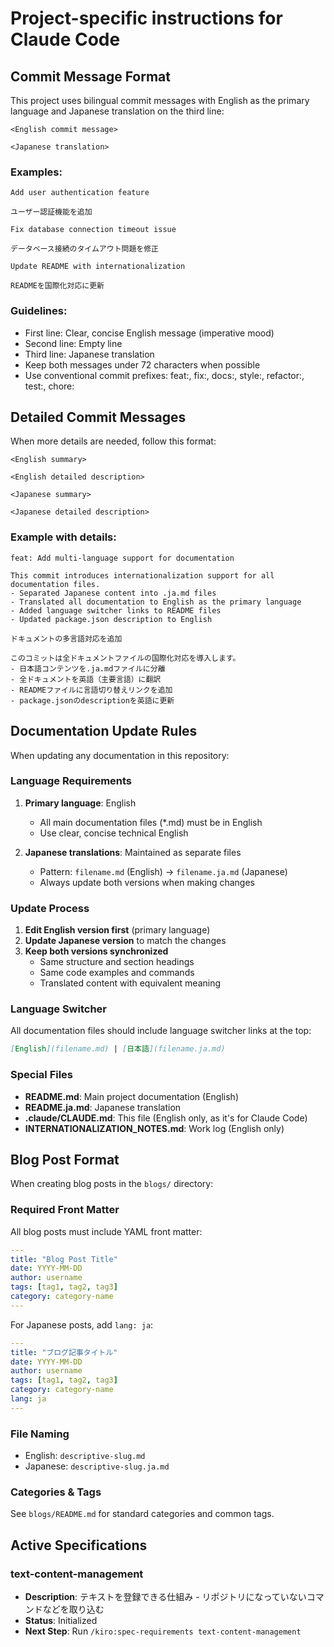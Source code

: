 # Project-specific instructions for Claude Code

## Commit Message Format

This project uses bilingual commit messages with English as the primary language and Japanese translation on the third line:

```
<English commit message>

<Japanese translation>
```

### Examples:

```
Add user authentication feature

ユーザー認証機能を追加
```

```
Fix database connection timeout issue

データベース接続のタイムアウト問題を修正
```

```
Update README with internationalization

READMEを国際化対応に更新
```

### Guidelines:
- First line: Clear, concise English message (imperative mood)
- Second line: Empty line
- Third line: Japanese translation
- Keep both messages under 72 characters when possible
- Use conventional commit prefixes: feat:, fix:, docs:, style:, refactor:, test:, chore:

## Detailed Commit Messages

When more details are needed, follow this format:

```
<English summary>

<English detailed description>

<Japanese summary>

<Japanese detailed description>
```

### Example with details:

```
feat: Add multi-language support for documentation

This commit introduces internationalization support for all documentation files.
- Separated Japanese content into .ja.md files
- Translated all documentation to English as the primary language
- Added language switcher links to README files
- Updated package.json description to English

ドキュメントの多言語対応を追加

このコミットは全ドキュメントファイルの国際化対応を導入します。
- 日本語コンテンツを.ja.mdファイルに分離
- 全ドキュメントを英語（主要言語）に翻訳
- READMEファイルに言語切り替えリンクを追加
- package.jsonのdescriptionを英語に更新
```

## Documentation Update Rules

When updating any documentation in this repository:

### Language Requirements
1. **Primary language**: English
   - All main documentation files (*.md) must be in English
   - Use clear, concise technical English

2. **Japanese translations**: Maintained as separate files
   - Pattern: `filename.md` (English) → `filename.ja.md` (Japanese)
   - Always update both versions when making changes

### Update Process
1. **Edit English version first** (primary language)
2. **Update Japanese version** to match the changes
3. **Keep both versions synchronized**
   - Same structure and section headings
   - Same code examples and commands
   - Translated content with equivalent meaning

### Language Switcher
All documentation files should include language switcher links at the top:
```markdown
[English](filename.md) | [日本語](filename.ja.md)
```

### Special Files
- **README.md**: Main project documentation (English)
- **README.ja.md**: Japanese translation
- **.claude/CLAUDE.md**: This file (English only, as it's for Claude Code)
- **INTERNATIONALIZATION_NOTES.md**: Work log (English only)

## Blog Post Format

When creating blog posts in the `blogs/` directory:

### Required Front Matter
All blog posts must include YAML front matter:

```yaml
---
title: "Blog Post Title"
date: YYYY-MM-DD
author: username
tags: [tag1, tag2, tag3]
category: category-name
---
```

For Japanese posts, add `lang: ja`:
```yaml
---
title: "ブログ記事タイトル"
date: YYYY-MM-DD
author: username
tags: [tag1, tag2, tag3]
category: category-name
lang: ja
---
```

### File Naming
- English: `descriptive-slug.md`
- Japanese: `descriptive-slug.ja.md`

### Categories & Tags
See `blogs/README.md` for standard categories and common tags.

## Active Specifications

### text-content-management
- **Description**: テキストを登録できる仕組み - リポジトリになっていないコマンドなどを取り込む
- **Status**: Initialized
- **Next Step**: Run `/kiro:spec-requirements text-content-management`